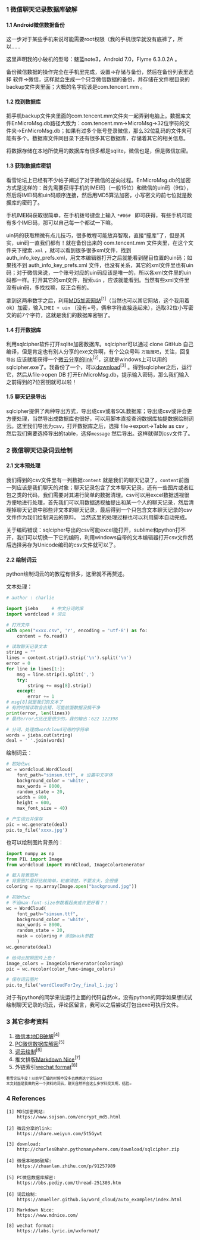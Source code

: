 ### 1 微信聊天记录数据库破解

#### 1.1 Android微信数据备份

这一步对于某些手机来说可能需要root权限（我的手机很早就没有底裤了，所以……

这里声明我的小破机的型号：魅蓝note3，Android 7.0，Flyme 6.3.0.2A 。

备份微信数据的操作完全在手机里完成，设置->存储与备份，然后在备份列表里选择 软件->微信，这样就会生成一个只含微信数据的备份，并存储在文件根目录的backup文件夹里面；大概的名字应该是com.tencent.mm 。

#### 1.2 找到数据库

把手机backup文件夹里面的com.tencent.mm文件夹一起弄到电脑上。数据库文件EnMicroMsg.db路径大致为：com.tencent.mm->MicroMsg->32位字符的文件夹->EnMicroMsg.db；如果有过多个账号登录微信，那么32位乱码的文件夹可能有多个。数据库文件同目录下还有很多其它数据库，存储着其它的相关信息。

将数据存储在本地所使用的数据库有很多都是sqlite，微信也是，但是微信加密。

#### 1.3 获取数据库密钥

看雪论坛上已经有不少帖子阐述了对于微信的逆向过程。EnMicroMsg.db的加密方式是这样的：首先需要获得手机的IMEI码（一般15位）和微信的uin码（9位），然后将IMEI码和uin码顺序连接，然后用MD5算法加密，小写密文的前七位就是数据库的密码了。

手机IMEI码获取很简单，在手机拨号键盘上输入 `*#06# ` 即可获得，有些手机可能有多个IMEI码，那可以自己每一个都试一下嘛。

uin码的获取稍微有点儿技巧，很多教程可能放弃智取，直接“撞库”了，但是其实，uin码一直我们都有！就在备份出来的 com.tencent.mm 文件夹里，在这个文件夹下搜索`.xml` ，就可以看到很多很多xml文件，找到 auth_info_key_prefs.xml，用文本编辑器打开之后就能看到醒目位置的uin码；如果找不到 auth_info_key_prefs.xml 文件，也没有关系，其它的xml文件里也有uin码；对于微信来说，一个账号对应的uin码应该是唯一的，所以各xml文件里的uin码都一样。打开其它的xml文件，搜索`uin` ，应该就能看到。当然有些xml文件里没有uin码，多找找嘛，反正会有的。

拿到这两串数字之后，利用[MD5加密网站](https://www.sojson.com/encrypt_md5.html)<sup>[1]</sup>（当然也可以其它网站，这个我用着ok）加密，输入`IMEI + uin` （没有+号，俩串字符直接连起来），选取32位小写密文的前7个字符，这就是我们的数据库密钥了。

#### 1.4 打开数据库

利用sqlcipher软件打开sqlite加密数据库。sqlcipher可以通过 clone GitHub 自己编译，但是肯定也有别人分享的exe文件啊，有个公众号叫 `万能搜吧`，关注，回复`导出` 应该就能获得一个[微云分享的link](https://share.weiyun.com/5t5Gywt)<sup>[2]</sup>，这就是windows上可以用的sqlcipher.exe了。我备份了一个，可以[download](http://charles8hahn.pythonanywhere.com/download/sqlcipher.zip)<sup>[3]</sup> 。得到sqlcipher之后，运行它，然后从file->open DB 打开EnMicroMsg.db，提示输入密码，那么我们输入之前得到的7位密钥就可以啦！

#### 1.5 聊天记录导出

sqlcipher提供了两种导出方式，导出成csv或者SQL数据库；导出成csv或许会更方便处理，当然导出成数据库也很好，可以用脚本直接查询数据库抽提数据绘制词云。这里我们导出为csv，打开数据库之后，选择 file->export->Table as csv ，然后我们需要选择导出的table，选择`message` 然后导出。这样就得到csv文件了。

### 2 微信聊天记录词云绘制
#### 2.1 文本预处理

我们得到的csv文件里有一列数据`content` 就是我们的聊天记录了，`content`前面一列应该是我们聊天的对象；聊天记录包含了文本聊天记录，还有一些图片或者红包之类的代码，我们需要对其进行简单的数据清理。csv可以用excel数据透视很方便地进行处理，首先我们可以用数据透视抽提出和某一个人的聊天记录，然后清理掉聊天记录中那些非文本的聊天记录，最后得到一个只包含文本聊天记录的csv文件作为我们绘制词云的原料。
当然这里的处理过程也可以利用脚本自动完成。

关于编码错误：sqlcipher导出的csv可能excel能打开，sublime和python打不开，我们可以切换一下它的编码，利用windows自带的文本编辑器打开csv文件然后选择另存为Unicode编码的csv文件就可以了。

#### 2.2 绘制词云
python绘制词云的的教程有很多，这里就不再赘述。

文本处理：

```python 
# author : charlie 

import jieba     # 中文分词的库
import wordcloud # 词云

# 打开文件
with open("xxxx.csv", 'r', encoding = 'utf-8') as fo:
    content = fo.read()

# 读取聊天记录文本
string = ""
lines = content.strip().strip('\n').split('\n')
error = 0
for line in lines[1:]:
    msg = line.strip().split(',')
    try:
        string += msg[8].strip()
    except:
        error += 1
# msg[8]就是我们的文本了
# 有的时候读取会出错，可能前面数据没搞干净
print(error, len(lines)) 
# 最终error占比还是很少的，我的输出：622 122398

# 分词，处理成wordcloud可用的字符串
words = jieba.cut(string)
deal = ' '.join(words)
```

绘制词云：

```python 
# 初始化wc
wc = wordcloud.WordCloud(
    font_path="simsun.ttf", # 设置中文字体
    background_color = 'white', 
    max_words = 8000, 
    random_state = 20, 
    width = 800,
    height = 600,
    max_font_size = 40)

# 产生词云并保存
pic = wc.generate(deal)
pic.to_file('xxxx.jpg')
```

也可以绘制图片背景的：

```python
import numpy as np
from PIL import Image
from wordcloud import WordCloud, ImageColorGenerator

# 载入背景图片
# 背景图片最好比较简单，轮廓清楚，不要太大，会很慢
coloring = np.array(Image.open("background.jpg"))

# 初始化wc
# 不设max-font-size参数看起来或许更好看？！
wc = WordCloud(
    font_path="simsun.ttf", 
    background_color = 'white', 
    max_words = 8000, 
    random_state = 20, 
    mask = coloring # 添加mask参数
    )
wc.generate(deal)

# 给词云按照图片上色！
image_colors = ImageColorGenerator(coloring)
pic = wc.recolor(color_func=image_colors)

# 保存词云图片
pic.to_file('wordCloudForIvy_final_1.jpg')
```

对于有python的同学来说运行上面的代码自然ok，没有python的同学如果想试试绘制聊天记录的词云，评论区留言，我可以之后尝试打包出exe可执行文件。


### 3 其它参考资料

1. [微信本地DB破解](https://zhuanlan.zhihu.com/p/91257989)<sup>[4]</sup>
2. [PC微信数据库解密](https://bbs.pediy.com/thread-251303.htm)<sup>[5]</sup>
3. [词云绘制](https://amueller.github.io/word_cloud/auto_examples/index.html#example-gallery)<sup>[6]</sup>
4. 推文排版[Markdown Nice](https://www.mdnice.com/)<sup>[7]</sup>
5. 外链索引[wechat format](https://labs.lyric.im/wxformat/)<sup>[8]</sup>

<sub><sup> 看雪论坛牛皮！以前学汇编的时候咋没多去瞧瞧这个论坛orz </sup></sub><br/>
<sub><sup> 本文封面是我做的另一个资料的词云，聊天自然不会这么多学科交叉啊，捂脸~ </sup></sub><br/>

### 4 References

```
[1] MD5加密网站: 
    https://www.sojson.com/encrypt_md5.html

[2] 微云分享的link: 
    https://share.weiyun.com/5t5Gywt

[3] download: 
    http://charles8hahn.pythonanywhere.com/download/sqlcipher.zip

[4] 微信本地DB破解: 
    https://zhuanlan.zhihu.com/p/91257989

[5] PC微信数据库解密: 
    https://bbs.pediy.com/thread-251303.htm

[6] 词云绘制: 
    https://amueller.github.io/word_cloud/auto_examples/index.html

[7] Markdown Nice: 
    https://www.mdnice.com/

[8] wechat format: 
    https://labs.lyric.im/wxformat/
```








